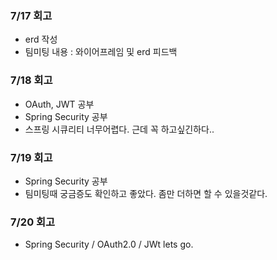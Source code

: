 ### 7/17 회고
- erd 작성
- 팀미팅 내용 : 와이어프레임 및 erd 피드백 

### 7/18 회고
- OAuth, JWT 공부
- Spring Security 공부
- 스프링 시큐리티 너무어렵다. 근데 꼭 하고싶긴하다.. 

### 7/19 회고
- Spring Security 공부
- 팀미팅때 궁금증도 확인하고 좋았다. 좀만 더하면 할 수 있을것같다.

### 7/20 회고
- Spring Security / OAuth2.0 / JWt  lets go.